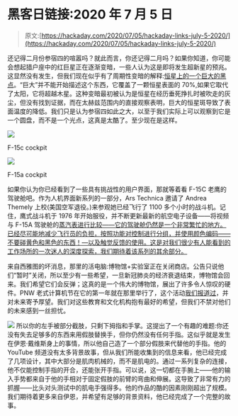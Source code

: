 # 黑客日链接:2020 年 7 月 5 日

> 原文:[https://hackaday.com/2020/07/05/hackaday-links-july-5-2020/](https://hackaday.com/2020/07/05/hackaday-links-july-5-2020/)

还记得二月份参宿四的喧嚣吗？就此而言，你还记得二月吗？如果你知道，你可能会想起猎户座中的红巨星正在逐渐变暗，一些人认为这是即将发生超新星的预兆。这显然没有发生，但我们现在似乎有了周期性变暗的解释:[恒星上的一个巨大的黑点](https://news.sky.com/story/betelgeuse-has-dimmed-60-ahead-of-potentially-imminent-supernova-12017859)。“巨大”并不能开始描述这个东西，它覆盖了一颗恒星表面的 70%,如果它取代了太阳，它将超越木星。这种变暗最初被认为是恒星在经历垂死挣扎时被吹走的灰尘，但没有找到证据，而在太赫兹范围内的直接观察表明，巨大的恒星斑导致了表面温度的降低。我们只是认为参宿四如此之大，以至于我们实际上可以观察到它是一个圆盘，而不是一个光点，这真是太酷了。至少现在是这样。

[![](../Images/5619d3ccb17c6017d00d5d6be9d85e81.png)](https://hackaday.com/wp-content/uploads/2020/07/f-15c-cockpit.jpg)

F-15c cockpit

[![](../Images/cde8682fdfd5848fea5210eedad2c16e.png)](https://hackaday.com/wp-content/uploads/2020/07/f-15a-cockpit.jpg)

F-15a cockpit

如果你认为你已经看到了一些具有挑战性的用户界面，那就等着看 F-15C 老鹰的驾驶舱吧。作为人机界面新系列的一部分，Ars Technica 邀请了 Andrea Themely 上校(美国空军退役。)来参观她已经飞行了 1100 多个小时的战斗机。记住，鹰式战斗机于 1976 年开始服役，并不断更新最新的航空电子设备——将视频与 F-15A 驾驶舱的[蒸汽表进行比较——它的驾驶舱仍然是一个非常繁忙的地方。已经尽可能地减少飞行员的负担，按照功能对控制进行分组，并使用颜色编码——不要碰黄色和黑色的东西！—以及触觉反馈的使用。这是对我们很少有人能看到的工作场所的一次迷人的深度探索，我们期待着该系列的其余部分。](https://en.wikipedia.org/wiki/McDonnell_Douglas_F-15_Eagle#/media/File:F-15_Eagle_Cockpit.jpg)

来自西雅图的坏消息，那里的活电脑:博物馆+实验室正在关闭商店。公告只说他们“暂时”关闭，所以至少有一些希望，一旦新冠肺炎的经济衰退结束，博物馆会回来。我们希望它们会反弹；这真的是一个伟大的博物馆，展出了许多令人惊叹的硬件。PNW 老式计算机节在它的第一年就在那里举行了，这个活动[我们报道过](https://hackaday.com/2018/02/17/great-beginnings-for-vintage-computing-in-seattle-vcf-pnw/)，并对未来寄予厚望。我们对这些教育和文化机构抱有最好的希望，但我们不禁对他们的未来感到一丝担忧。

[![](../Images/355d559ec1721be8af811147307d6141.png)](https://hackaday.com/wp-content/uploads/2020/07/prosthetic-hand-Ian-Davis.jpg) 所以你的左手被部分截肢，只剩下拇指和手掌。这提出了一个有趣的难题:你还没有失去足够多的东西来用假肢替换手，但你仍然没有任何手指。这似乎就是发生在伊恩·戴维斯身上的事情，所以他自己造了一个部分假肢来代替他的手指。他的 YouTube 频道没有太多背景故事，但从我们所能收集到的信息来看，他已经完成了几项设计，其中大部分是肌肉机械的，而不是肌电的。通过一系列复杂的连接，他不仅能控制手指的开合，还能张开手指。可以说，这一切都在手腕上——他的输入手势都来自于他的手相对于固定假肢的前臂的弯曲和伸展。这导致了非常有力的抓握——比头对头测试中的肌电手强得多。他的作品的酷的因素刚刚超出了规模。我们期待着更多来自伊恩，并希望有足够的背景资料，他已经完成了一个完整的故事。